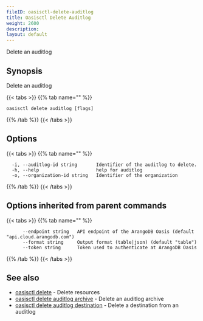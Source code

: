 ```yaml
---
fileID: oasisctl-delete-auditlog
title: Oasisctl Delete Auditlog
weight: 2600
description: 
layout: default
---
```

Delete an auditlog

## Synopsis

Delete an auditlog

{{< tabs >}}
{{% tab name="" %}}
```
oasisctl delete auditlog [flags]
```
{{% /tab %}}
{{< /tabs >}}

## Options

{{< tabs >}}
{{% tab name="" %}}
```
  -i, --auditlog-id string       Identifier of the auditlog to delete.
  -h, --help                     help for auditlog
  -o, --organization-id string   Identifier of the organization
```
{{% /tab %}}
{{< /tabs >}}

## Options inherited from parent commands

{{< tabs >}}
{{% tab name="" %}}
```
      --endpoint string   API endpoint of the ArangoDB Oasis (default "api.cloud.arangodb.com")
      --format string     Output format (table|json) (default "table")
      --token string      Token used to authenticate at ArangoDB Oasis
```
{{% /tab %}}
{{< /tabs >}}

## See also

* [oasisctl delete]()	 - Delete resources
* [oasisctl delete auditlog archive](oasisctl-delete-auditlog-archive)	 - Delete an auditlog archive
* [oasisctl delete auditlog destination](oasisctl-delete-auditlog-destination)	 - Delete a destination from an auditlog

